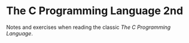 # The C Programming Language 2nd
Notes and exercises when reading the classic *The C Programming Language*.
